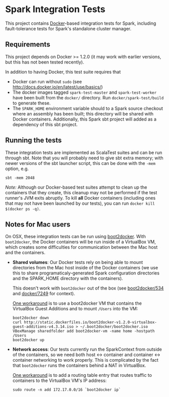 # Spark Integration Tests

This project contains [Docker](http://docker.com)-based integration tests for Spark, including fault-tolerance tests for Spark's standalone cluster manager.

## Requirements

This project depends on Docker >= 1.2.0 (it may work with earlier versions, but this has not been tested recently).

In addition to having Docker, this test suite requires that

- Docker can run without `sudo` (see http://docs.docker.io/en/latest/use/basics/)
- The docker images tagged `spark-test-master` and `spark-test-worker` have been built from the `docker/` directory. Run `docker/spark-test/build` to generate these.
- The `SPARK_HOME` environment variable should to a Spark source checkout where an assembly has been built; this directory will be shared with Docker containers.  Additionally, this Spark sbt project will added as a dependency of this sbt project.

## Running the tests

These integration tests are implemented as ScalaTest suites and can be run through sbt.  Note that you will probably need to give sbt extra memory; with newer versions of the sbt launcher script, this can be done with the `-mem` option, e.g.

```
sbt -mem 2048
```

*Note:* Although our Docker-based test suites attempt to clean up the containers that they create, this cleanup may not be performed if the test runner's JVM exits abruptly.  To kill **all** Docker containers (including ones that may not have been launched by our tests), you can run `docker kill $(docker ps -q)`.

## Notes for Mac users

On OSX, these integration tests can be run using [boot2docker](https://github.com/boot2docker/boot2docker).  With `boot2docker`, the Docker containers will be run inside of a VirtualBox VM, which creates some difficulties for communication between the Mac host and the containers.

- **Shared volumes**: Our Docker tests rely on being able to mount directories from the Mac host inside of the Docker containers (we use this to share programaticaly-generated Spark configuration directories and the SPARK_HOME directory with the containers).

  This doesn't work with `boot2docker` out of the box (see [boot2docker/534](https://github.com/boot2docker/boot2docker/pull/534) and [docker/7249](https://github.com/docker/docker/issues/7249) for context).
  
  [One workaround](https://gist.github.com/mmerickel/e213fbe7ec7728e4d043#bind-mounting-from-os-x-into-docker-containers) is to use a boot2docker VM that contains the VirtualBox Guest Additions and to mount `/Users` into the VM:
  
  ```
  boot2docker down
  curl http://static.dockerfiles.io/boot2docker-v1.2.0-virtualbox-guest-additions-v4.3.14.iso > ~/.boot2docker/boot2docker.iso
  VBoxManage sharedfolder add boot2docker-vm -name home -hostpath /Users
  boot2docker up
  ``` 
  
- **Network access**:  Our tests currently run the SparkContext from outside of the containers, so we need both host <-> container and container <-> container networking to work properly.  This is complicated by the fact that `boot2docker` runs the containers behind a NAT in VirtualBox.

  [One workaround](http://ispyker.blogspot.com/2014/04/accessing-docker-container-private.html?showComment=1410230338007#c2605390174336905455) is to add a routing table entry that routes traffic to containers to the VirtualBox VM's IP address:
  
  ```
  sudo route -n add 172.17.0.0/16 `boot2docker ip`
  ```
